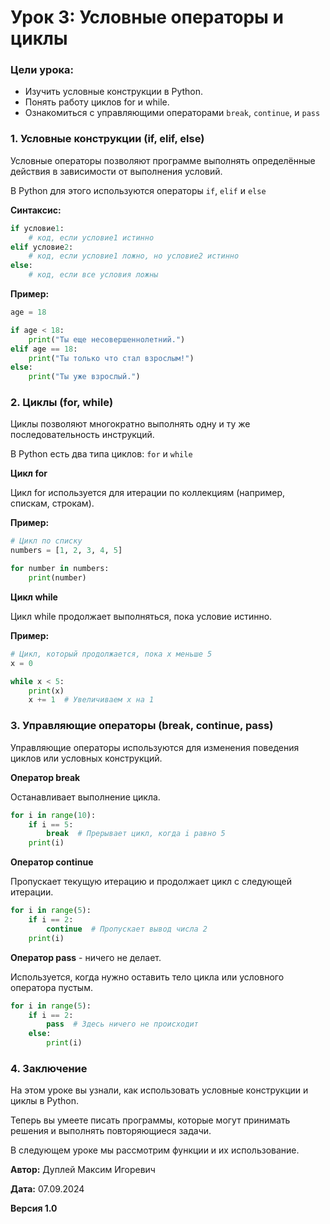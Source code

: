 # Урок 3: Условные операторы и циклы

### Цели урока:

- Изучить условные конструкции в Python.
- Понять работу циклов for и while.
- Ознакомиться с управляющими операторами `break`, `continue`, и `pass`

### 1. Условные конструкции (if, elif, else)

Условные операторы позволяют программе выполнять определённые действия в зависимости от выполнения условий.

В Python для этого используются операторы `if`, `elif` и `else`

**Синтаксис:**
```python
if условие1:
    # код, если условие1 истинно
elif условие2:
    # код, если условие1 ложно, но условие2 истинно
else:
    # код, если все условия ложны
```
**Пример:**
```python
age = 18

if age < 18:
    print("Ты еще несовершеннолетний.")
elif age == 18:
    print("Ты только что стал взрослым!")
else:
    print("Ты уже взрослый.")
```

### 2. Циклы (for, while)

Циклы позволяют многократно выполнять одну и ту же последовательность инструкций.

В Python есть два типа циклов: `for` и `while`

**Цикл for**

Цикл for используется для итерации по коллекциям (например, спискам, строкам).

**Пример:**
```python
# Цикл по списку
numbers = [1, 2, 3, 4, 5]

for number in numbers:
    print(number)
```

**Цикл while**

Цикл while продолжает выполняться, пока условие истинно.

**Пример:**
```python
# Цикл, который продолжается, пока x меньше 5
x = 0

while x < 5:
    print(x)
    x += 1  # Увеличиваем x на 1
```

### 3. Управляющие операторы (break, continue, pass)
Управляющие операторы используются для изменения поведения циклов или условных конструкций.

**Оператор break**

Останавливает выполнение цикла.

```python
for i in range(10):
    if i == 5:
        break  # Прерывает цикл, когда i равно 5
    print(i)
```

**Оператор continue**

Пропускает текущую итерацию и продолжает цикл с следующей итерации.

```python
for i in range(5):
    if i == 2:
        continue  # Пропускает вывод числа 2
    print(i)
```

**Оператор pass** - ничего не делает.

Используется, когда нужно оставить тело цикла или условного оператора пустым.

```python
for i in range(5):
    if i == 2:
        pass  # Здесь ничего не происходит
    else:
        print(i)
```

### 4. Заключение

На этом уроке вы узнали, как использовать условные конструкции и циклы в Python.

Теперь вы умеете писать программы, которые могут принимать решения и выполнять повторяющиеся задачи.

В следующем уроке мы рассмотрим функции и их использование.



**Автор:** Дуплей Максим Игоревич

**Дата:** 07.09.2024

**Версия 1.0**
